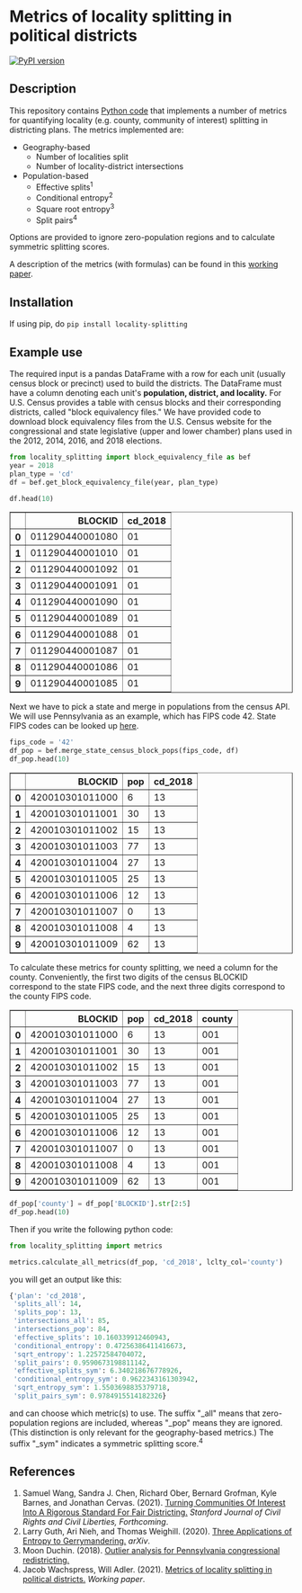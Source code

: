 


# Metrics of locality splitting in political districts
[![PyPI version](https://badge.fury.io/py/locality-splitting.svg)](https://badge.fury.io/py/locality-splitting)

## Description
This repository contains [Python code](metrics.py) that implements a number of metrics for quantifying locality (e.g. county, community of interest) splitting in districting plans. The metrics implemented are:
- Geography-based
	- Number of localities split
	- Number of locality-district intersections
- Population-based
	- Effective splits<sup>1</sup>
	- Conditional entropy<sup>2</sup>
	- Square root entropy<sup>3</sup>
	- Split pairs<sup>4</sup>

Options are provided to ignore zero-population regions and to calculate symmetric splitting scores.

A description of the metrics (with formulas) can be found in this [working paper](metrics_description_working_paper.pdf).

## Installation
If using pip, do `pip install locality-splitting`

## Example use
The required input is a pandas DataFrame with a row for each unit (usually census block or precinct) used to build the districts. The DataFrame must have a column denoting each unit's **population, district, and locality.** For U.S. Census provides a table with census blocks and their corresponding districts, called "block equivalency files." We have provided code to download block equivalency files from the U.S. Census website for the congressional and state legislative (upper and lower chamber) plans used in the 2012, 2014, 2016, and 2018 elections. 

```python 
from locality_splitting import block_equivalency_file as bef
year = 2018
plan_type = 'cd'
df = bef.get_block_equivalency_file(year, plan_type)

df.head(10)
```

<div>
<table border="1" class="dataframe">
  <thead>
    <tr style="text-align: right;">
      <th></th>
      <th>BLOCKID</th>
      <th>cd_2018</th>
    </tr>
  </thead>
  <tbody>
    <tr>
      <th>0</th>
      <td>011290440001080</td>
      <td>01</td>
    </tr>
    <tr>
      <th>1</th>
      <td>011290440001010</td>
      <td>01</td>
    </tr>
    <tr>
      <th>2</th>
      <td>011290440001092</td>
      <td>01</td>
    </tr>
    <tr>
      <th>3</th>
      <td>011290440001091</td>
      <td>01</td>
    </tr>
    <tr>
      <th>4</th>
      <td>011290440001090</td>
      <td>01</td>
    </tr>
    <tr>
      <th>5</th>
      <td>011290440001089</td>
      <td>01</td>
    </tr>
    <tr>
      <th>6</th>
      <td>011290440001088</td>
      <td>01</td>
    </tr>
    <tr>
      <th>7</th>
      <td>011290440001087</td>
      <td>01</td>
    </tr>
    <tr>
      <th>8</th>
      <td>011290440001086</td>
      <td>01</td>
    </tr>
    <tr>
      <th>9</th>
      <td>011290440001085</td>
      <td>01</td>
    </tr>
  </tbody>
</table>
</div>

Next we have to pick a state and merge in populations from the census API. We will use Pennsylvania as an example, which has FIPS code 42. State FIPS codes can be looked up [here](https://www.nrcs.usda.gov/wps/portal/nrcs/detail/?cid=nrcs143_013696).

```python
fips_code = '42'
df_pop = bef.merge_state_census_block_pops(fips_code, df)
df_pop.head(10)
```

<div>

<table border="1" class="dataframe">
  <thead>
    <tr style="text-align: right;">
      <th></th>
      <th>BLOCKID</th>
      <th>pop</th>
      <th>cd_2018</th>
    </tr>
  </thead>
  <tbody>
    <tr>
      <th>0</th>
      <td>420010301011000</td>
      <td>6</td>
      <td>13</td>
    </tr>
    <tr>
      <th>1</th>
      <td>420010301011001</td>
      <td>30</td>
      <td>13</td>
    </tr>
    <tr>
      <th>2</th>
      <td>420010301011002</td>
      <td>15</td>
      <td>13</td>
    </tr>
    <tr>
      <th>3</th>
      <td>420010301011003</td>
      <td>77</td>
      <td>13</td>
    </tr>
    <tr>
      <th>4</th>
      <td>420010301011004</td>
      <td>27</td>
      <td>13</td>
    </tr>
    <tr>
      <th>5</th>
      <td>420010301011005</td>
      <td>25</td>
      <td>13</td>
    </tr>
    <tr>
      <th>6</th>
      <td>420010301011006</td>
      <td>12</td>
      <td>13</td>
    </tr>
    <tr>
      <th>7</th>
      <td>420010301011007</td>
      <td>0</td>
      <td>13</td>
    </tr>
    <tr>
      <th>8</th>
      <td>420010301011008</td>
      <td>4</td>
      <td>13</td>
    </tr>
    <tr>
      <th>9</th>
      <td>420010301011009</td>
      <td>62</td>
      <td>13</td>
    </tr>
  </tbody>
</table>
</div>

To calculate these metrics for county splitting, we need a column for the county. Conveniently, the first two digits of the census BLOCKID correspond to the state FIPS code, and the next three digits correspond to the county FIPS code. 
<div>
<table border="1" class="dataframe">
  <thead>
    <tr style="text-align: right;">
      <th></th>
      <th>BLOCKID</th>
      <th>pop</th>
      <th>cd_2018</th>
      <th>county</th>
    </tr>
  </thead>
  <tbody>
    <tr>
      <th>0</th>
      <td>420010301011000</td>
      <td>6</td>
      <td>13</td>
      <td>001</td>
    </tr>
    <tr>
      <th>1</th>
      <td>420010301011001</td>
      <td>30</td>
      <td>13</td>
      <td>001</td>
    </tr>
    <tr>
      <th>2</th>
      <td>420010301011002</td>
      <td>15</td>
      <td>13</td>
      <td>001</td>
    </tr>
    <tr>
      <th>3</th>
      <td>420010301011003</td>
      <td>77</td>
      <td>13</td>
      <td>001</td>
    </tr>
    <tr>
      <th>4</th>
      <td>420010301011004</td>
      <td>27</td>
      <td>13</td>
      <td>001</td>
    </tr>
    <tr>
      <th>5</th>
      <td>420010301011005</td>
      <td>25</td>
      <td>13</td>
      <td>001</td>
    </tr>
    <tr>
      <th>6</th>
      <td>420010301011006</td>
      <td>12</td>
      <td>13</td>
      <td>001</td>
    </tr>
    <tr>
      <th>7</th>
      <td>420010301011007</td>
      <td>0</td>
      <td>13</td>
      <td>001</td>
    </tr>
    <tr>
      <th>8</th>
      <td>420010301011008</td>
      <td>4</td>
      <td>13</td>
      <td>001</td>
    </tr>
    <tr>
      <th>9</th>
      <td>420010301011009</td>
      <td>62</td>
      <td>13</td>
      <td>001</td>
    </tr>
  </tbody>
</table>
</div>

```python
df_pop['county'] = df_pop['BLOCKID'].str[2:5]
df_pop.head(10)
```

Then if you write the following python code:

```python 
from locality_splitting import metrics

metrics.calculate_all_metrics(df_pop, 'cd_2018', lclty_col='county')
```
you will get an output like this:
```python
{'plan': 'cd_2018',
 'splits_all': 14,
 'splits_pop': 13,
 'intersections_all': 85,
 'intersections_pop': 84,
 'effective_splits': 10.160339912460943,
 'conditional_entropy': 0.47256386411416673,
 'sqrt_entropy': 1.22572584704072,
 'split_pairs': 0.9590673198811142,
 'effective_splits_sym': 6.340218676778926,
 'conditional_entropy_sym': 0.9622343161303942,
 'sqrt_entropy_sym': 1.5503698835379718,
 'split_pairs_sym': 0.9784915514182326}
```
<div>
and can choose which metric(s) to use. The suffix "_all" means that zero-population regions are included, whereas "_pop" means they are ignored. (This distinction is only relevant for the geography-based metrics.) The suffix "_sym" indicates a symmetric splitting score.<sup>4</sup> 


## References
1. Samuel Wang, Sandra J. Chen, Richard Ober, Bernard Grofman, Kyle Barnes, and Jonathan Cervas. (2021). [Turning Communities Of Interest Into A Rigorous Standard For Fair Districting.](https://papers.ssrn.com/sol3/papers.cfm?abstract_id=3828800) _Stanford Journal of Civil Rights and Civil Liberties, Forthcoming_.
2. Larry Guth, Ari Nieh, and Thomas Weighill. (2020). [Three Applications of Entropy to Gerrymandering.](https://arxiv.org/pdf/2010.14972.pdf) _arXiv_.
3. Moon Duchin. (2018). [Outlier analysis for Pennsylvania congressional redistricting.](https://www.governor.pa.gov/wp-content/uploads/2018/02/md-report.pdf)
4. Jacob Wachspress, Will Adler. (2021). [Metrics of locality splitting in political districts.](https://github.com/jacobwachspress/locality-splitting/blob/master/metrics_description_working_paper.pdf) _Working paper_.
